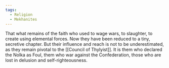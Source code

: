 ```yaml
---
tags:
  - Religion
  - Mekhanites
---
```

That what remains of the faith who used to wage wars, to slaughter, to create using elemental forces. 
Now they have been reduced to a tiny, secretive chapter. But their influence and reach is not to be underestimated, as they remain pivotal to the [[Council of Thylyist]]. 
It is them who declared the Nolka as Foul, them who war against the Confederation, those who are lost in delusion and self-righteousness.
